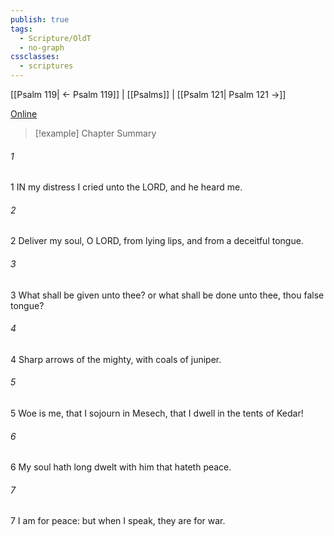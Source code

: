 ```yaml
---
publish: true
tags:
  - Scripture/OldT
  - no-graph
cssclasses:
  - scriptures
---
```

[[Psalm 119| ← Psalm 119]] | [[Psalms]] | [[Psalm 121| Psalm 121 →]]

[Online](https://churchofjesuschrist.org/study/scriptures/ot/ps/120?lang=eng)

>[!example] Chapter Summary
>
###### 1
1 IN my distress I cried unto the LORD, and he heard me.
###### 2
2 Deliver my soul, O LORD, from lying lips, and from a deceitful tongue.
###### 3
3 What shall be given unto thee?  or what shall be done unto thee, thou false tongue?
###### 4
4 Sharp arrows of the mighty, with coals of juniper.
###### 5
5 Woe is me, that I sojourn in Mesech, that I dwell in the tents of Kedar!
###### 6
6 My soul hath long dwelt with him that hateth peace.
###### 7
7 I am for peace: but when I speak, they are for war.




